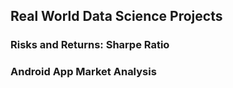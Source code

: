## Real World Data Science Projects

### Risks and Returns: Sharpe Ratio
### Android App Market Analysis
###
